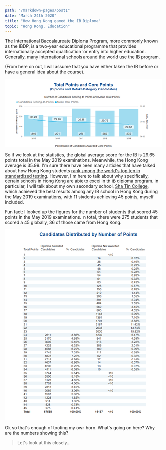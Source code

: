 ```yaml
---
path: "/markdown-pages/post1"
date: "March 24th 2020"
title: "How Hong Kong gamed the IB Diploma"
topic: "Hong Kong, Education"
---
```


The International Baccalaureate Diploma Program, more commonly known as the IBDP, is a two-year educational programme that provides internationally accepted qualification
for entry into higher education. Generally, many international schools around the world use the IB program.

(From here on out, I will assume that you have either taken the IB before or have a general idea about the course).

![May 2019 IB global averages](ibimages/averagepts.png)

So if we look at the statistics, the global average score for the IB is 29.65 points total in the May 2019 examinations. Meanwhile, the Hong Kong average is 35.99.
I'm sure there have been many articles that have talked about how Hong Kong students [rank among the world's top ten in standardized testing](https://www.oecd.org/pisa/publications/pisa-2018-resultshtm.htm). However, I'm here to talk about why specifically, certain schools in Hong Kong are able to excel in th IB diploma program. In particular, I will talk about my own secondary school, [Sha Tin College](https://shatincollege.edu.hk/), which achieved the best results among any IB school in Hong Kong during the May 2019 examinations, with 11 students achieving 45 points, myself included. 

Fun fact: I looked up the figures for the number of students that scored 45 points in the May 2019 examinations. In total, there were 275 students that scored a 45 globally, 36 of those came from Hong Kong. 

![May 2019 point distribution](ibimages/pointdistribution.PNG)

Ok so that's enough of tooting my own horn. What's going on here? Why are the numbers showing this?

> Let's look at this closely...
